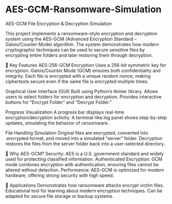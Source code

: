 # AES-GCM-Ransomware-Simulation

AES-GCM File Encryption & Decryption Simulation

This project implements a ransomware-style encryption and decryption system using the AES-GCM (Advanced Encryption Standard – Galois/Counter Mode) algorithm. The system demonstrates how modern cryptographic techniques can be used to secure sensitive files by encrypting entire folders and later restoring them through decryption.

🔑 Key Features
       AES-256-GCM Encryption
       Uses a 256-bit symmetric key for encryption.
       Galois/Counter Mode (GCM) ensures both confidentiality and integrity.
       Each file is encrypted with a unique random nonce, making ciphertexts secure even if the same file is encrypted multiple times.

Graphical User Interface (GUI)
      Built using Python’s tkinter library.
      Allows users to select folders for encryption and decryption.
      Provides interactive buttons for “Encrypt Folder” and “Decrypt Folder.” 

Progress Visualization
      A progress bar displays real-time encryption/decryption activity.
      A terminal-like log panel shows step-by-step updates, simulating the behavior of ransomware.

File Handling Simulation
      Original files are encrypted, converted into .encrypted format, and moved into a simulated “server” folder.
      Decryption restores the files from the server folder back into a user-selected directory.

🔐 Why AES-GCM?
      Security: AES is a U.S. government standard and widely used for protecting classified information.
      Authenticated Encryption: GCM mode combines encryption with authentication, ensuring files cannot be altered without detection.
      Performance: AES-GCM is optimized for modern hardware, offering strong security with high speed.

📌 Applications
      Demonstrates how ransomware attacks encrypt victim files.
      Educational tool for learning about modern encryption techniques.
      Can be adapted for secure file storage or backup systems.
